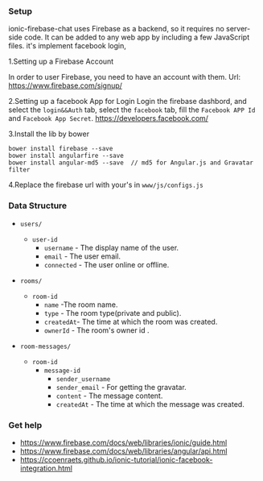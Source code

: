 ### Setup

ionic-firebase-chat uses Firebase as a backend, so it requires no server-side code. It can be added to any web app by including a few JavaScript files. it's implement facebook login,

1.Setting up a Firebase Account

In order to user Firebase, you need to have an account with them. Url: https://www.firebase.com/signup/

2.Setting up a facebook App for Login
Login the firebase dashbord, and select the `login&&Auth` tab, select the `facebook` tab, fill the `Facebook APP Id ` and `Facebook App Secret`.
https://developers.facebook.com/

3.Install the lib by bower

```
bower install firebase --save
bower install angularfire --save
bower install angular-md5 --save  // md5 for Angular.js and Gravatar filter
```

4.Replace the firebase url with your's in `www/js/configs.js`

### Data Structure

* `users/`
  * `user-id`
    * `username` - The display name of the user.
    * `email` - The user email.
    * `connected` - The user online or offline.

* `rooms/`
  * `room-id`
    * `name` -The room name.
    * `type` - The room type(private and public).
    * `createdAt`- The time at which the room was created.
    * `ownerId`  - The room's owner id .

* `room-messages/`
  * `room-id`
    * `message-id`
      * `sender_username`
      * `sender_email` - For getting the gravatar.
      * `content` - The message content.
      * `createdAt` - The time at which the message was created.

### Get help
* https://www.firebase.com/docs/web/libraries/ionic/guide.html
* https://www.firebase.com/docs/web/libraries/angular/api.html
* https://ccoenraets.github.io/ionic-tutorial/ionic-facebook-integration.html
